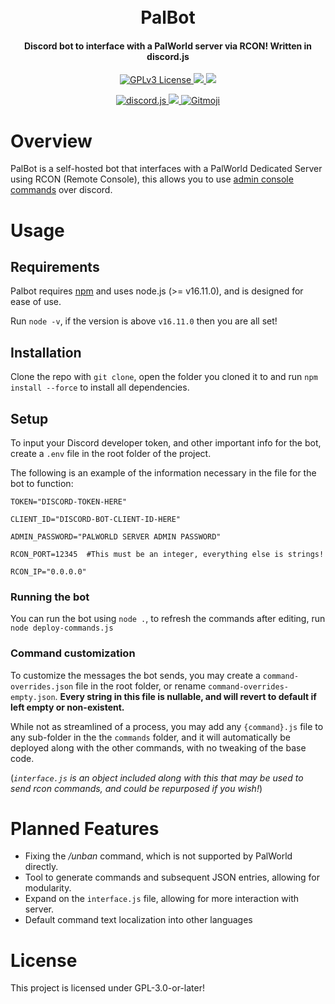 
<h1 align="center">
  <br>
  PalBot
  <br>
</h1>

<h4 align="center">Discord bot to interface with a PalWorld server via RCON! Written in discord.js</h4>

<p align="center">
  <a href="https://www.gnu.org/licenses/gpl-3.0">
    <img alt="GPLv3 License" src="https://img.shields.io/badge/License-GPLv3-blue.svg">
  </a>
  <a href="https://www.npmjs.com/package/discord.js">
    <img src="https://img.shields.io/node/v/discord.js.svg">
  </a>
  <a href="https://www.npmjs.com/package/discord.js">
    <img src="https://img.shields.io/npm/v/discord.js.svg">
  </a>
</p>
<p align="center">
  <a href="https://github.com/discordjs/discord.js">
     <img src="https://img.shields.io/badge/discord-js-blue.svg" alt="discord.js">
  </a>
  <a href="http://makeapullrequest.com">
    <img src="https://img.shields.io/badge/PRs-welcome-brightgreen.svg">
  </a>
  <a href="https://gitmoji.dev">
  <img
    src="https://img.shields.io/badge/gitmoji-%20😜%20😍-FFDD67.svg?style=flat-square"
    alt="Gitmoji"
  />
</a>
</p>

# Overview

PalBot is a self-hosted bot that interfaces with a PalWorld Dedicated Server using RCON (Remote Console), this allows you to use [admin console commands](https://tech.palworldgame.com/server-commands) over discord.

# Usage

## Requirements

Palbot requires [npm](https://www.npmjs.com/) and uses node.js (>= v16.11.0), and is designed for ease of use.

Run ``node -v``, if the version is above ``v16.11.0`` then you are all set!

## Installation

Clone the repo with ``git clone``, open the folder you cloned it to and run ``npm install --force`` to install all dependencies.

## Setup

To input your Discord developer token, and other important info for the bot, create a ``.env`` file in the root folder of the project.

The following is an example of the information necessary in the file for the bot to function:

```.env
TOKEN="DISCORD-TOKEN-HERE"

CLIENT_ID="DISCORD-BOT-CLIENT-ID-HERE"

ADMIN_PASSWORD="PALWORLD SERVER ADMIN PASSWORD"

RCON_PORT=12345  #This must be an integer, everything else is strings!

RCON_IP="0.0.0.0"
```


### Running the bot

You can run the bot using ``node .``, to refresh the commands after editing, run ``node deploy-commands.js``<br>

### Command customization

To customize the messages the bot sends, you may create a ``command-overrides.json`` file in the root folder, or rename ``command-overrides-empty.json``. **Every string in this file is nullable, and will revert to default if left empty or non-existent.**

While not as streamlined of a process, you may add any ``{command}.js`` file to any sub-folder in the the ``commands`` folder, and it will automatically be deployed along with the other commands, with no tweaking of the base code.

(*``interface.js`` is an object included along with this that may be used to send rcon commands, and could be repurposed if you wish!*)

# Planned Features

- Fixing the */unban* command, which is not supported by PalWorld directly.
- Tool to generate commands and subsequent JSON entries, allowing for modularity.
- Expand on the ``interface.js`` file, allowing for more interaction with server.
- Default command text localization into other languages

# License

This project is licensed under GPL-3.0-or-later!
